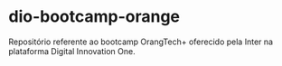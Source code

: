 # dio-bootcamp-orange
Repositório referente ao bootcamp OrangTech+ oferecido pela Inter na plataforma Digital Innovation One.
